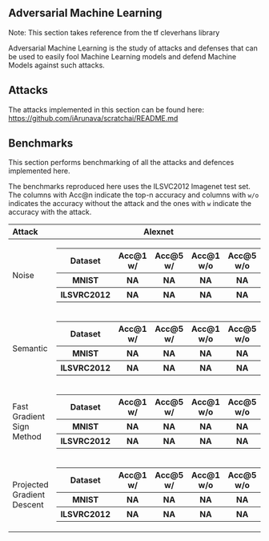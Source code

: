 ## Adversarial Machine Learning

Note: This section takes reference from the tf cleverhans library

Adversarial Machine Learning is the study of attacks and defenses that can be used to easily fool Machine Learning models and defend Machine Models against such attacks.

## Attacks

The attacks implemented in this section can be found here: https://github.com/iArunava/scratchai/README.md

## Benchmarks

This section performs benchmarking of all the attacks and defences implemented here.

The benchmarks reproduced here uses the ILSVC2012 Imagenet test set. The columns with Acc@n indicate the top-n accuracy 
and columns with `w/o` indicates the accuracy without the attack and the ones with `w` indicate the accuracy with the attack.

| Attack | Alexnet | VGG16 | VGG19 | Resnet18 |
| :----- | :---: | :---: | :---: | :---: |
| Noise  | <table> <tr> <th> Dataset </th> <th> Acc@1 w/ </th> <th> Acc@5 w/ </th> <th> Acc@1 w/o </th> <th> Acc@5 w/o </th> </tr> <tr> <th> MNIST </th> <th> NA </th> <th> NA </th> <th> NA </th> <th> NA </th> <tr> <th> ILSVRC2012 </th> <th> NA </th> <th> NA </th> <th> NA </th> <th> NA </th> </tr> </tr> </table> | <table> <tr> <th> Dataset </th> <th> Acc@1 w/ </th> <th> Acc@5 w/ </th> <th> Acc@1 w/o </th> <th> Acc@5 w/o </th> </tr> <tr> <th> MNIST </th> <th> NA </th> <th> NA </th> <th> NA </th> <th> NA </th> <tr> <th> ILSVRC2012 </th> <th> NA </th> <th> NA </th> <th> NA </th> <th> NA </th> </tr> </tr> </table>| <table> <tr> <th> Dataset </th> <th> Acc@1 w/ </th> <th> Acc@5 w/ </th> <th> Acc@1 w/o </th> <th> Acc@5 w/o </th> </tr> <tr> <th> MNIST </th> <th> NA </th> <th> NA </th> <th> NA </th> <th> NA </th> <tr> <th> ILSVRC2012 </th> <th> NA </th> <th> NA </th> <th> NA </th> <th> NA </th> </tr> </tr> </table>| <table> <tr> <th> Dataset </th> <th> Acc@1 w/ </th> <th> Acc@5 w/ </th> <th> Acc@1 w/o </th> <th> Acc@5 w/o </th> </tr> <tr> <th> MNIST </th> <th> NA </th> <th> NA </th> <th> NA </th> <th> NA </th> <tr> <th> ILSVRC2012 </th> <th> NA </th> <th> NA </th> <th> NA </th> <th> NA </th> </tr> </tr> </table> |
| Semantic  | <table> <tr> <th> Dataset </th> <th> Acc@1 w/ </th> <th> Acc@5 w/ </th> <th> Acc@1 w/o </th> <th> Acc@5 w/o </th> </tr> <tr> <th> MNIST </th> <th> NA </th> <th> NA </th> <th> NA </th> <th> NA </th> <tr> <th> ILSVRC2012 </th> <th> NA </th> <th> NA </th> <th> NA </th> <th> NA </th> </tr> </tr> </table> | <table> <tr> <th> Dataset </th> <th> Acc@1 w/ </th> <th> Acc@5 w/ </th> <th> Acc@1 w/o </th> <th> Acc@5 w/o </th> </tr> <tr> <th> MNIST </th> <th> NA </th> <th> NA </th> <th> NA </th> <th> NA </th> <tr> <th> ILSVRC2012 </th> <th> NA </th> <th> NA </th> <th> NA </th> <th> NA </th> </tr> </tr> </table>| <table> <tr> <th> Dataset </th> <th> Acc@1 w/ </th> <th> Acc@5 w/ </th> <th> Acc@1 w/o </th> <th> Acc@5 w/o </th> </tr> <tr> <th> MNIST </th> <th> NA </th> <th> NA </th> <th> NA </th> <th> NA </th> <tr> <th> ILSVRC2012 </th> <th> NA </th> <th> NA </th> <th> NA </th> <th> NA </th> </tr> </tr> </table>| <table> <tr> <th> Dataset </th> <th> Acc@1 w/ </th> <th> Acc@5 w/ </th> <th> Acc@1 w/o </th> <th> Acc@5 w/o </th> </tr> <tr> <th> MNIST </th> <th> NA </th> <th> NA </th> <th> NA </th> <th> NA </th> <tr> <th> ILSVRC2012 </th> <th> NA </th> <th> NA </th> <th> NA </th> <th> NA </th> </tr> </tr> </table> |
| Fast Gradient Sign Method  | <table> <tr> <th> Dataset </th> <th> Acc@1 w/ </th> <th> Acc@5 w/ </th> <th> Acc@1 w/o </th> <th> Acc@5 w/o </th> </tr> <tr> <th> MNIST </th> <th> NA </th> <th> NA </th> <th> NA </th> <th> NA </th> <tr> <th> ILSVRC2012 </th> <th> NA </th> <th> NA </th> <th> NA </th> <th> NA </th> </tr> </tr> </table> | <table> <tr> <th> Dataset </th> <th> Acc@1 w/ </th> <th> Acc@5 w/ </th> <th> Acc@1 w/o </th> <th> Acc@5 w/o </th> </tr> <tr> <th> MNIST </th> <th> NA </th> <th> NA </th> <th> NA </th> <th> NA </th> <tr> <th> ILSVRC2012 </th> <th> NA </th> <th> NA </th> <th> NA </th> <th> NA </th> </tr> </tr> </table>| <table> <tr> <th> Dataset </th> <th> Acc@1 w/ </th> <th> Acc@5 w/ </th> <th> Acc@1 w/o </th> <th> Acc@5 w/o </th> </tr> <tr> <th> MNIST </th> <th> NA </th> <th> NA </th> <th> NA </th> <th> NA </th> <tr> <th> ILSVRC2012 </th> <th> NA </th> <th> NA </th> <th> NA </th> <th> NA </th> </tr> </tr> </table>| <table> <tr> <th> Dataset </th> <th> Acc@1 w/ </th> <th> Acc@5 w/ </th> <th> Acc@1 w/o </th> <th> Acc@5 w/o </th> </tr> <tr> <th> MNIST </th> <th> NA </th> <th> NA </th> <th> NA </th> <th> NA </th> <tr> <th> ILSVRC2012 </th> <th> NA </th> <th> NA </th> <th> NA </th> <th> NA </th> </tr> </tr> </table> |
| Projected Gradient Descent  | <table> <tr> <th> Dataset </th> <th> Acc@1 w/ </th> <th> Acc@5 w/ </th> <th> Acc@1 w/o </th> <th> Acc@5 w/o </th> </tr> <tr> <th> MNIST </th> <th> NA </th> <th> NA </th> <th> NA </th> <th> NA </th> <tr> <th> ILSVRC2012 </th> <th> NA </th> <th> NA </th> <th> NA </th> <th> NA </th> </tr> </tr> </table> | <table> <tr> <th> Dataset </th> <th> Acc@1 w/ </th> <th> Acc@5 w/ </th> <th> Acc@1 w/o </th> <th> Acc@5 w/o </th> </tr> <tr> <th> MNIST </th> <th> NA </th> <th> NA </th> <th> NA </th> <th> NA </th> <tr> <th> ILSVRC2012 </th> <th> NA </th> <th> NA </th> <th> NA </th> <th> NA </th> </tr> </tr> </table>| <table> <tr> <th> Dataset </th> <th> Acc@1 w/ </th> <th> Acc@5 w/ </th> <th> Acc@1 w/o </th> <th> Acc@5 w/o </th> </tr> <tr> <th> MNIST </th> <th> NA </th> <th> NA </th> <th> NA </th> <th> NA </th> <tr> <th> ILSVRC2012 </th> <th> NA </th> <th> NA </th> <th> NA </th> <th> NA </th> </tr> </tr> </table>| <table> <tr> <th> Dataset </th> <th> Acc@1 w/ </th> <th> Acc@5 w/ </th> <th> Acc@1 w/o </th> <th> Acc@5 w/o </th> </tr> <tr> <th> MNIST </th> <th> NA </th> <th> NA </th> <th> NA </th> <th> NA </th> <tr> <th> ILSVRC2012 </th> <th> NA </th> <th> NA </th> <th> NA </th> <th> NA </th> </tr> </tr> </table> |
